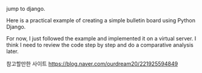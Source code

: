 jump to django.

Here is a practical example of creating a simple bulletin board using Python Django.

For now, I just followed the example and implemented it on a virtual server. I think I need to review the code step by step and do a comparative analysis later.

참고할만한 사이트 
https://blog.naver.com/ourdream20/221925594849
